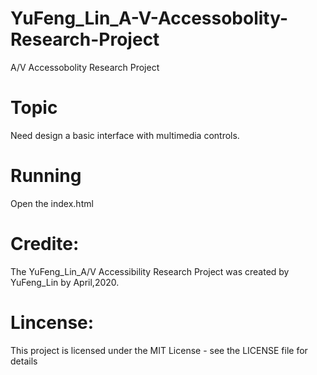 # YuFeng_Lin_A-V-Accessobolity-Research-Project
A/V Accessobolity Research Project



# Topic 
Need design a basic interface with multimedia controls.

# Running  
Open the index.html

# Credite:
The YuFeng_Lin_A/V Accessibility Research Project was created by YuFeng_Lin by April,2020.

# Lincense:
This project is licensed under the MIT License - see the LICENSE file for details
